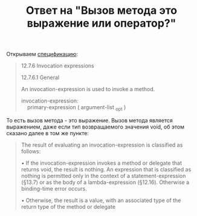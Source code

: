 ﻿---
title: "Ответ на \"Вызов метода это выражение или оператор?\""
se.owner.user_id: 240512
se.owner.display_name: "MSDN.WhiteKnight"
se.owner.link: "https://ru.stackoverflow.com/users/240512/msdn-whiteknight"
se.answer_id: 1175174
se.question_id: 1174864
se.post_type: answer
se.is_accepted: True
---
<p>Открываем <a href="https://www.ecma-international.org/publications/standards/Ecma-334.htm" rel="nofollow noreferrer">спецификацию</a>:</p>
<blockquote>
<p>12.7.6 Invocation expressions</p>
<p>12.7.6.1 General</p>
<p>An invocation-expression is used to invoke a method.</p>
<p>invocation-expression:<br />
    primary-expression   (   argument-list <sub>opt</sub>   )</p>
</blockquote>
<p>То есть вызов метода - это выражение. Вызов метода является выражением, даже если тип возвращаемого значения void, об этом сказано далее в том же пункте:</p>
<blockquote>
<p>The result of evaluating an invocation-expression is classified as follows:</p>
<p>• If the invocation-expression invokes a method or delegate that returns void, the result is nothing. An expression that is classified as nothing is permitted only in the context of a statement-expression (§13.7) or as the body of a lambda-expression (§12.16). Otherwise a binding-time error occurs.</p>
<p>• Otherwise, the result is a value, with an associated type of the return type of the method or delegate</p>
</blockquote>
